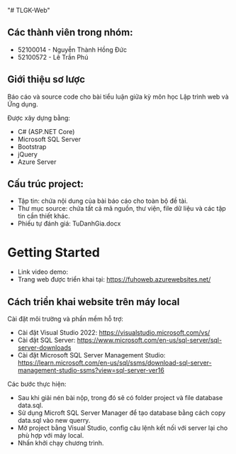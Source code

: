 "# TLGK-Web" 
## Các thành viên trong nhóm:
- 52100014 - Nguyễn Thành Hồng Đức
- 52100572 - Lê Trần Phú

## Giới thiệu sơ lược
Báo cáo và source code cho bài tiểu luận giữa kỳ môn học Lập trình web và Ứng dụng.

Được xây dựng bằng:
- C# (ASP.NET Core)
- Microsoft SQL Server
- Bootstrap
- jQuery
- Azure Server

## Cấu trúc project:
- Tập tin: chứa nội dung của bài báo cáo cho toàn bộ đề tài.
- Thư mục source: chứa tất cả mã nguồn, thư viện, file dữ liệu và các tập tin cần thiết khác.
- Phiếu tự đánh giá: TuDanhGia.docx

# Getting Started
- Link video demo:
- Trang web được triển khai tại: https://fuhoweb.azurewebsites.net/

## Cách triển khai website trên máy local
Cài đặt môi trường và phần mềm hỗ trợ:
- Cài đặt Visual Studio 2022: https://visualstudio.microsoft.com/vs/
- Cài đặt SQL Server: https://www.microsoft.com/en-us/sql-server/sql-server-downloads
- Cài đặt Microsoft SQL Server Management Studio: https://learn.microsoft.com/en-us/sql/ssms/download-sql-server-management-studio-ssms?view=sql-server-ver16 

Các bước thực hiện:
- Sau khi giải nén bài nộp, trong đó sẽ có folder project và file database data.sql.
- Sử dụng Microft SQL Server Manager để tạo database bằng cách copy data.sql vào new querry.
- Mở project bằng Visual Studio, config câu lệnh kết nối với server lại cho phù hợp với máy local.
- Nhấn khởi chạy chương trình.
